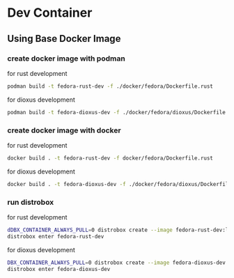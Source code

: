 # Dev Container

## Using Base Docker Image

### create docker image with podman

for rust development
``` bash
podman build -t fedora-rust-dev -f ./docker/fedora/Dockerfile.rust
```

for dioxus development
``` bash
podman build -t fedora-dioxus-dev -f ./docker/fedora/dioxus/Dockerfile.rust-dioxus
```
### create docker image with docker

for rust development
``` bash
docker build . -t fedora-rust-dev -f docker/fedora/Dockerfile.rust
```

for dioxus development
``` bash
docker build . -t fedora-dioxus-dev -f ./docker/fedora/dioxus/Dockerfile.rust-dioxus
```

### run distrobox

for rust development
``` bash
dDBX_CONTAINER_ALWAYS_PULL=0 distrobox create --image fedora-rust-dev:latest --name fedora-rust-dev --home ~/distrobox/fedora-rust-dev
distrobox enter fedora-rust-dev
```

for dioxus development
``` bash
DBX_CONTAINER_ALWAYS_PULL=0 distrobox create --image fedora-dioxus-dev:latest --name fedora-dioxus-dev --home ~/distrobox/fedora-dioxus-dev
distrobox enter fedora-dioxus-dev
```
